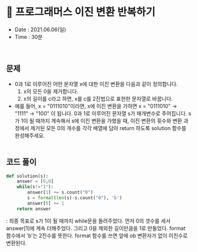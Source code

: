 # 🐌 프로그래머스 이진 변환 반복하기
- Date : 2021.06.06(일)
- Time : 30분
<br>

## 문제

- 0과 1로 이루어진 어떤 문자열 x에 대한 이진 변환을 다음과 같이 정의합니다.
    1. x의 모든 0을 제거합니다.
    2. x의 길이를 c라고 하면, x를 c를 2진법으로 표현한 문자열로 바꿉니다.
- 예를 들어, x = "0111010"이라면, x에 이진 변환을 가하면 x = "0111010" -> "1111" -> "100" 이 됩니다.
0과 1로 이루어진 문자열 s가 매개변수로 주어집니다. s가 1이 될 때까지 계속해서 s에 이진 변환을 가했을 때, 이진 변환의 횟수와 변환 과정에서 제거된 모든 0의 개수를 각각 배열에 담아 return 하도록 solution 함수를 완성해주세요.
<br><br>

## 코드 풀이

```python
def solution(s):
    answer = [0,0]
    while(s!="1"):
        answer[1] += s.count("0")
        s = format(len(s)-s.count("0"), 'b')
        answer[0] += 1
    return answer
```
: 최종 목표로 s가 1이 될 때까지 while문을 돌려주었다. 먼저 0의 갯수를 세서 answer[1]에 계속 더해주었다. 그리고 0을 제외한 길이만큼을 1로 만들었다. format 함수에서 'b'는 2진수를 뜻한다. format 함수를 쓰면 앞에 ob 변환자가 없이 이진수로 변환된다.
